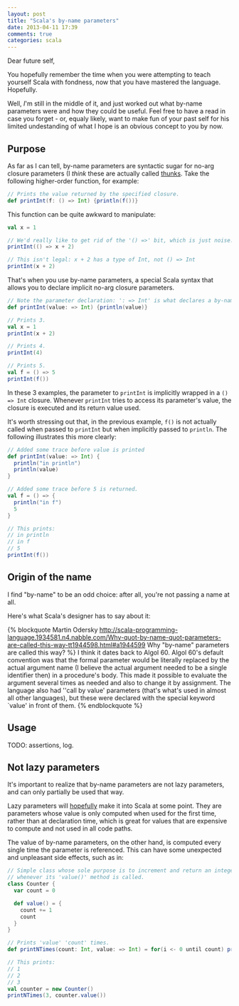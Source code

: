 ```yaml
---
layout: post
title: "Scala's by-name parameters"
date: 2013-04-11 17:39
comments: true
categories: scala
---
```

Dear future self,

You hopefully remember the time when you were attempting to teach yourself Scala with fondness, now that you have mastered the language. Hopefully.

Well, *I*'m still in the middle of it, and just worked out what by-name parameters were and how they could be useful. Feel free to have a read in case you forget - or, equaly likely, want to make fun of your past self for his limited undestanding of what I hope is an obvious concept to you by now.

## Purpose

As far as I can tell, by-name parameters are syntactic sugar for no-arg closure parameters (I *think* these are actually called [thunks](http://en.wikipedia.org/wiki/Thunk_(functional_programming\))). Take the following higher-order function, for example:
```scala
// Prints the value returned by the specified closure.
def printInt(f: () => Int) {println(f())}
```

This function can be quite awkward to manipulate:
```scala
val x = 1

// We'd really like to get rid of the '() =>' bit, which is just noise.
printInt(() => x + 2)

// This isn't legal: x + 2 has a type of Int, not () => Int
printInt(x + 2)
```

That's when you use by-name parameters, a special Scala syntax that allows you to declare implicit no-arg closure parameters.
```scala
// Note the parameter declaration: ': => Int' is what declares a by-name parameter.
def printInt(value: => Int) {println(value)}

// Prints 3.
val x = 1
printInt(x + 2)

// Prints 4.
printInt(4)

// Prints 5.
val f = () => 5
printInt(f())
```

In these 3 examples, the parameter to `printInt` is implicitly wrapped in a `() => Int` closure. Whenever `printInt` tries to access its parameter's value, the closure is executed and its return value used.

It's worth stressing out that, in the previous example, `f()` is not actually called when passed to `printInt` but when implicitly passed to `println`. The following illustrates this more clearly:
```scala
// Added some trace before value is printed
def printInt(value: => Int) {
  println("in println")
  println(value)
}

// Added some trace before 5 is returned.
val f = () => {
  println("in f")
  5
}

// This prints:
// in println
// in f
// 5
printInt(f())
```

## Origin of the name

I find "by-name" to be an odd choice: after all, you're not passing a name at all.

Here's what Scala's designer has to say about it:

{% blockquote Martin Odersky http://scala-programming-language.1934581.n4.nabble.com/Why-quot-by-name-quot-parameters-are-called-this-way-tt1944598.html#a1944599 Why "by-name" parameters are called this way?  %}
I think it dates back to Algol 60. Algol 60's default convention was that the formal parameter would be literally replaced by the actual argument name (I believe the actual argument needed to be a single identifier then) in a procedure's body. This made it possible to evaluate the argument several times as needed and also to change it by assignment. The language also had ''call by value' parameters (that's what's used in almost all other languages), but these were declared with the special keyword `value' in front of them.
{% endblockquote %}

## Usage

TODO: assertions, log.

## Not lazy parameters
It's important to realize that by-name parameters are not lazy parameters, and can only partially be used that way.

Lazy parameters will [hopefully](https://issues.scala-lang.org/browse/SI-240) make it into Scala at some point. They are parameters whose value is only computed when used for the first time, rather than at declaration time, which is great for values that are expensive to compute and not used in all code paths.

The value of by-name parameters, on the other hand, is computed every single time the parameter is referenced. This can have some unexpected and unpleasant side effects, such as in:
```scala
// Simple class whose sole purpose is to increment and return an integer
// whenever its 'value()' method is called.
class Counter {
  var count = 0

  def value() = {
    count += 1
    count
  }
}

// Prints 'value' 'count' times.
def printNTimes(count: Int, value: => Int) = for(i <- 0 until count) println(value)

// This prints:
// 1
// 2
// 3
val counter = new Counter()
printNTimes(3, counter.value())
```
